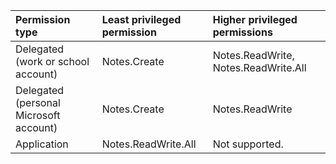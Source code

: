 |Permission type|Least privileged permission|Higher privileged permissions|
|:---|:---|:---|
|Delegated (work or school account)|Notes.Create|Notes.ReadWrite, Notes.ReadWrite.All|
|Delegated (personal Microsoft account)|Notes.Create|Notes.ReadWrite|
|Application|Notes.ReadWrite.All|Not supported.|

